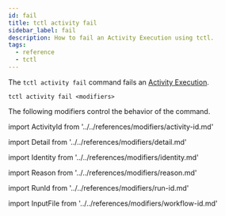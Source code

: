```yaml
---
id: fail
title: tctl activity fail
sidebar_label: fail
description: How to fail an Activity Execution using tctl.
tags:
  - reference
  - tctl
---
```


The `tctl activity fail` command fails an [Activity Execution](/concepts/what-is-an-activity-execution).

`tctl activity fail <modifiers>`

The following modifiers control the behavior of the command.

<!--ActivityId-->

import ActivityId from '../../references/modifiers/activity-id.md'

<ActivityId />

<!--Detail-->

import Detail from '../../references/modifiers/detail.md'

<Detail />

<!--Identity-->

import Identity from '../../references/modifiers/identity.md'

<Identity />

<!--Reason-->

import Reason from '../../references/modifiers/reason.md'

<Reason />

<!--RunId-->

import RunId from '../../references/modifiers/run-id.md'

<RunId />

<!--WorkflowId-->

import InputFile from '../../references/modifiers/workflow-id.md'

<WorkflowId />
